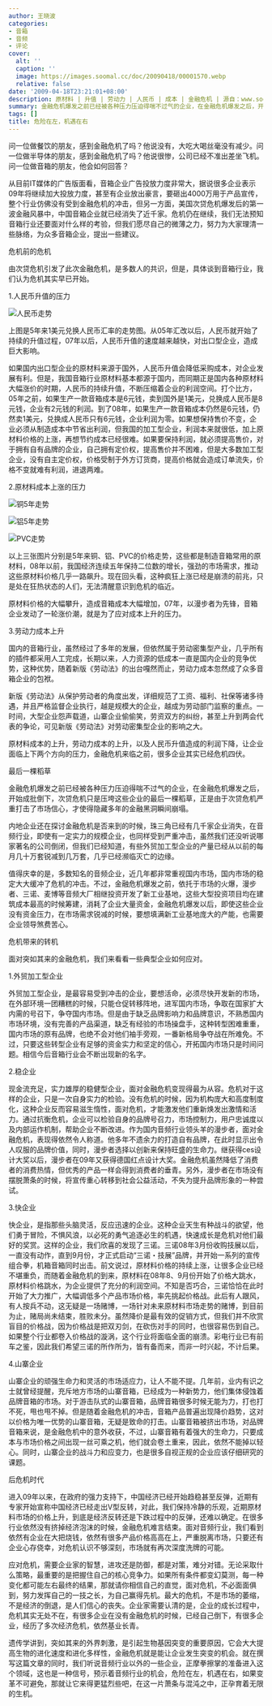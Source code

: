 ```yaml
---
author: 王晓波
categories:
- 音箱
- 音频
- 评论
cover:
  alt: ''
  caption: ''
  image: https://images.soomal.cc/doc/20090418/00001570.webp
  relative: false
date: '2009-04-18T23:21:01+08:00'
description: 原材料 | 升值 | 劳动力 | 人民币 | 成本 | 金融危机 | 源自：www.soomal.com | 版权：原创 |  平均/总评分：08.89/160
summary: 金融危机爆发之前已经被各种压力压迫得喘不过气的企业，在金融危机爆发之后，开始成批倒下，次贷危机只是压垮这些企业的最后一棵稻草，正是由于次贷危机严重打击了市场信心，才使得隐藏多年的金融黑洞瞬间崩塌。内地企业还在探讨金融危机是否来到的时候，珠三角已经有几千家企业消失，在音频行业，即使有一定实力的规模企业，也同样收到严重冲击，虽然我们还没听说哪家著名的公司倒闭，但我们已经知道，有些外贸加工型企业的产量已经从以前的每月几十万套锐减到几万套，几乎已经濒临灭亡的边缘。
tags: []
title: 危险在左，机遇在右
---
```


问一位做餐饮的朋友，感到金融危机了吗？他说没有，大吃大喝丝毫没有减少。问一位做半导体的朋友，感到金融危机了吗？他说很惨，公司已经不准出差坐飞机。问一位做音箱的朋友，他会如何回答？



从目前IT媒体的广告版面看，音箱企业广告投放力度非常大，据说很多企业表示09年将继续加大投放力度，甚至有企业放出豪言，要砸出4000万用于产品宣传，整个行业仿佛没有受到金融危机的冲击，但另一方面，美国次贷危机爆发后的第一波金融风暴中，中国音箱企业就已经消失了近千家。危机仍在继续，我们无法预知音箱行业还要面对什么样的考验，但我们愿尽自己的微薄之力，努力为大家理清一些脉络，为众多音箱企业，提出一些建议。



危机前的危机



由次贷危机引发了此次金融危机，是多数人的共识，但是，具体谈到音箱行业，我们认为危机其实早已开始。



1.人民币升值的压力



![人民币走势](https://images.soomal.cc/doc/20090418/00001566.webp)



上图是5年来1美元兑换人民币汇率的走势图。从05年汇改以后，人民币就开始了持续的升值过程，07年以后，人民币升值的速度越来越快，对出口型企业，造成巨大影响。



如果国内出口型企业的原材料来源于国外，人民币升值会降低采购成本，对企业发展有利。但是，我国音箱行业原材料基本都源于国内，而同期正是国内各种原材料大幅涨价的时期，人民币的持续升值，不断压缩着企业的利润空间。打个比方，05年之前，如果生产一款音箱成本是6元钱，卖到国外是1美元，兑换成人民币是8元钱，企业有2元钱的利润。到了08年，如果生产一款音箱成本仍然是6元钱，仍然卖1美元，兑换成人民币只有6元钱，企业利润为零。如果想保持售价不变，企业必须从制造成本中节省出利润，但我国的加工型企业，利润本来就很低，加上原材料价格的上涨，再想节约成本已经很难。如果要保持利润，就必须提高售价，对于拥有自有品牌的企业，自己拥有定价权，提高售价并不困难，但是大多数加工型企业，没有自主定价权，价格受制于外方订货商，提高价格就会造成订单流失，价格不变就难有利润，进退两难。



2.原材料成本上涨的压力



![铜5年走势](https://images.soomal.cc/doc/20090418/00001567.webp)



![铝5年走势](https://images.soomal.cc/doc/20090418/00001568.webp)



![PVC走势](https://images.soomal.cc/doc/20090418/00001569.webp)



以上三张图片分别是5年来铜、铝、PVC的价格走势，这些都是制造音箱常用的原材料，08年以前，我国经济连续五年保持二位数的增长，强劲的市场需求，推动这些原材料价格几乎一路飙升。现在回头看，这种疯狂上涨已经是崩溃的前兆，只是处在狂热状态的人们，无法清醒意识到危机的临近。



原材料价格的大幅攀升，造成音箱成本大幅增加，07年，以漫步者为先锋，音箱企业发动了一轮涨价潮，就是为了应对成本上升的压力。



3.劳动力成本上升



国内的音箱行业，虽然经过了多年的发展，但依然属于劳动密集型产业，几乎所有的插件都采用人工完成，长期以来，人力资源的低成本一直是国内企业的竞争优势，这种优势，随着新版《劳动法》的出台嘎然而止，劳动力成本忽然成了众多音箱企业的包袱。



新版《劳动法》从保护劳动者的角度出发，详细规范了工资、福利、社保等诸多待遇，并且严格监督企业执行，越是规模大的企业，越成为劳动部门监察的重点。一时间，大型企业怨声载道，山寨企业偷偷笑，劳资双方的纠纷，甚至上升到两会代表的争论，可见新版《劳动法》对劳动密集型企业的影响之大。



原材料成本的上升，劳动力成本的上升，以及人民币升值造成的利润下降，让企业面临上下两个方向的压力，金融危机来临之前，很多企业其实已经危机四伏。



最后一棵稻草



金融危机爆发之前已经被各种压力压迫得喘不过气的企业，在金融危机爆发之后，开始成批倒下，次贷危机只是压垮这些企业的最后一棵稻草，正是由于次贷危机严重打击了市场信心，才使得隐藏多年的金融黑洞瞬间崩塌。



内地企业还在探讨金融危机是否来到的时候，珠三角已经有几千家企业消失，在音频行业，即使有一定实力的规模企业，也同样受到严重冲击，虽然我们还没听说哪家著名的公司倒闭，但我们已经知道，有些外贸加工型企业的产量已经从以前的每月几十万套锐减到几万套，几乎已经濒临灭亡的边缘。



值得庆幸的是，多数知名的音频企业，近几年都非常重视国内市场，国内市场的稳定大大缓冲了危机的冲击。不过，金融危机爆发之前，依托于市场的火爆，漫步者、三诺、麦博等音频大厂相继投资开发了新工业基地，这些大型投资项目均在建筑成本最高的时候筹建，消耗了企业大量资金，金融危机爆发以后，即使这些企业没有资金压力，在市场需求锐减的时候，要想填满新工业基地庞大的产能，也需要企业领导煞费苦心。



危机带来的转机



面对突如其来的金融危机，我们来看看一些典型企业如何应对。



1.外贸加工型企业



外贸加工型企业，是最容易受到冲击的企业，要想活命，必须尽快开发新的市场，在外部环境一团糟糕的时候，只能仓促转移阵地，进军国内市场，争取在国家扩大内需的号召下，争夺国内市场。但是由于缺乏品牌影响力和品牌意识，不熟悉国内市场环境，没有完善的产品渠道，缺乏有经验的市场操盘手，这种转型困难重重，国内市场的原有品牌，也绝不会对他们袖手旁观，一番新格局争夺战在所难免。不过，只要这些转型企业有足够的资金实力和坚定的信心，开拓国内市场只是时间问题。相信今后音箱行业会不断出现新的名字。



2.稳企业



现金流充足，实力雄厚的稳健型企业，面对金融危机变现得最为从容。危机对于这样的企业，只是一次自身实力的检验。没有危机的时候，因为机构庞大和高度制度化，这种企业反而容易滋生惰性，面对危机，才能激发他们重新焕发出激情和活力。通过抗衡危机，企业可以检验自身的品牌号召力，市场控制力，用户忠诚度以及内部运作机制，帮助企业不断改进。作为国内音频行业领头羊的漫步者，面对金融危机，表现得依然令人称道。他多年不遗余力的打造自有品牌，在此时显示出令人叹服的品牌价值，同时，漫步者选择以创新来保持旺盛的生命力。继获得ces设计大奖以后，漫步者在09年又获得德国红点设计大奖。金融危机虽然降低了消费者的消费热情，但优秀的产品一样会得到消费者的垂青。另外，漫步者在市场没有摆脱萧条的时候，将宣传重心转移到社会公益活动，不失为提升品牌形象的一种尝试。



3.快企业



快企业，是指那些头脑灵活，反应迅速的企业。这种企业天生有种战斗的欲望，他们勇于冒险，不惧风浪，以必死的勇气追逐必生的机遇，快速成长是危机对他们最好的奖赏。这样的企业，我们欣喜的发现了三诺。三诺08年3月份收购技展以后，一直没有动作，直到9月份，才正式启动“三诺・技展”品牌，并开始一系列的宣传组合拳，机箱音箱同时出击。前文说过，原材料价格的持续上涨，让很多企业已经不堪重负，而随着金融危机的到来，原材料在08年8、9月份开始了价格大跳水，原材料价格跳水，为企业提供了充分的利润空间。不知是否巧合，三诺恰恰在此时开始了大力推广，大幅调低多个产品市场价格，率先挑起价格战。此后有人跟风，有人按兵不动，这无疑是一场赌博，一场针对未来原材料市场走势的赌博，到目前为止，赌局尚未结束，胜败未分。虽然降价是最有效的促销方式，但我们并不欣赏盲目的价格战，因为价格战是把双刃剑，在砍伤对手的同时，也很容易伤到自己。如果整个行业都卷入价格战的漩涡，这个行业将面临全面的崩溃。彩电行业已有前车之鉴，因此我们希望三诺的所作所为，皆有备而来，而非一时兴起，不计后果。



4.山寨企业



山寨企业的顽强生命力和灵活的市场适应力，让人不能不提。几年前，业内有识之士就曾经提醒，充斥地方市场的山寨音箱，已经成为一种新势力，他们集体侵蚀着品牌音箱的市场。对于游击队式的山寨音箱，品牌音箱很多时候无能为力，打也打不死，甩也甩不掉。但是随着金融危机的冲击，音箱产品普遍出现降价趋势，这对以价格为唯一优势的山寨音箱，无疑是致命的打击。山寨音箱被挤出市场，对品牌音箱来说，是金融危机中的意外收获，不过，山寨音箱有着强大的生命力，只要成本与市场价格之间出现一丝可乘之机，他们就会卷土重来，因此，依然不能掉以轻心。同时，山寨企业的战斗力和应变力，也是很多自视正规的企业应该仔细研究的课题。



后危机时代



进入09年以来，在政府的强力支持下，中国经济已经开始趋稳甚至反弹，近期有专家开始宣称中国经济已经走出V型反转，对此，我们保持冷静的乐观，近期原材料市场的价格上升，到底是经济反转还是下跌过程中的反弹，还难以确定。在很多行业依然没有挤掉经济泡沫的时候，金融危机难言结束。面对音频行业，我们看到依然有企业在大把烧钱，依然有很多产品价格高高在上，严重脱离市场，只要还有企业心存侥幸，对危机认识不够深刻，市场就有再次深度洗牌的可能。



应对危机，需要企业家的智慧，进攻还是防御，都是对策，难分对错。无论采取什么策略，最重要的是把握住自己的核心竞争力。如果所有条件都变幻莫测，每一种变化都可能左右最终的结果，那就请你相信自己的直觉，面对危机，不必面面俱到，努力发挥自己的一技之长，为自己赢得先机。最大的危机，不是市场的萎缩，不是经济的倒退，是人们信心的丧失。企业家需要认清的是，企业的成长过程中，危机其实无处不在，有很多企业在没有金融危机的时候，已经自己倒下，有很多企业，经历了多次经济危机，依然基业长青。



遗传学讲到，突如其来的外界刺激，是引起生物基因突变的重要原因，它会大大提高生物的进化速度和进化多样性，金融危机就是能让企业发生突变的机会。就在撰写这篇文章的同时，我们听说音频行业以外的一些企业，正摩拳擦掌的准备进入这个领域，这也是一种信号，预示着音频行业的机会，危险在左，机遇在右，如果变革不可避免，那就让它来得更猛烈些吧，在这一片萧条与混沌之中，正孕育着无限的生机。